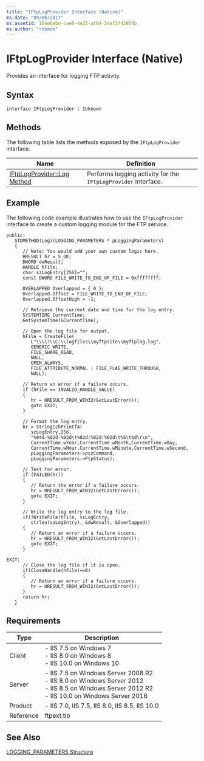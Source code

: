 ```yaml
---
title: "IFtpLogProvider Interface (Native)"
ms.date: "09/06/2017"
ms.assetid: 164e8ebe-cae0-4e23-af04-34ef3f43954b
ms.author: "robmcm"
---
```

# IFtpLogProvider Interface (Native)
Provides an interface for logging FTP activity.  
  
## Syntax  
  
```cpp#  
interface IFtpLogProvider : IUknown  
```  
  
## Methods  
 The following table lists the methods exposed by the `IFtpLogProvider` interface.  
    
|Name|Definition|
|-|-| 
|[IFtpLogProvider::Log Method](../../ftp-extensibility-reference/native-code-api-reference/iftplogprovider-log-method.md)|Performs logging activity for the `IFtpLogProvider` interface.|  
  
## Example  
 The following code example illustrates how to use the `IFtpLogProvider` interface to create a custom logging module for the FTP service.  
  
```  
public:  
   STDMETHOD(Log)(LOGGING_PARAMETERS * pLoggingParameters)  
   {  
      // Note: You would add your own custom logic here.  
      HRESULT hr = S_OK;  
      DWORD dwResult;  
      HANDLE hFile;  
      char szLogEntry[256]="";  
      const DWORD FILE_WRITE_TO_END_OF_FILE = 0xffffffff;  
  
      OVERLAPPED Overlapped = { 0 };  
      Overlapped.Offset = FILE_WRITE_TO_END_OF_FILE;  
      Overlapped.OffsetHigh = -1;  
  
      // Retrieve the current date and time for the log entry.  
      SYSTEMTIME CurrentTime;  
      GetSystemTime(&CurrentTime);  
  
      // Open the log file for output.  
      hFile = CreateFile(  
         L"\\\\?\\C:\\logfiles\\myftpsite\\myftplog.log",  
         GENERIC_WRITE,  
         FILE_SHARE_READ,  
         NULL,  
         OPEN_ALWAYS,  
         FILE_ATTRIBUTE_NORMAL | FILE_FLAG_WRITE_THROUGH,  
         NULL);  
  
      // Return an error if a failure occurs.  
      if (hFile == INVALID_HANDLE_VALUE)  
      {  
         hr = HRESULT_FROM_WIN32(GetLastError());  
         goto EXIT;  
      }  
  
      // Format the log entry.  
      hr = StringCchPrintfA(  
         szLogEntry,256,  
         "%04d-%02d-%02d\t%02d:%02d:%02d\t%S\t%d\r\n",  
         CurrentTime.wYear,CurrentTime.wMonth,CurrentTime.wDay,  
         CurrentTime.wHour,CurrentTime.wMinute,CurrentTime.wSecond,  
         pLoggingParameters->pszCommand,  
         pLoggingParameters->FtpStatus);  
  
      // Test for error.  
      if (FAILED(hr))  
      {  
         // Return the error if a failure occurs.  
         hr = HRESULT_FROM_WIN32(GetLastError());  
         goto EXIT;  
      }  
  
      // Write the log entry to the log file.  
      if(!WriteFile(hFile, szLogEntry,  
         strlen(szLogEntry), &dwResult, &Overlapped))        
      {  
         // Return an error if a failure occurs.  
         hr = HRESULT_FROM_WIN32(GetLastError());  
         goto EXIT;  
      }  
  
EXIT:  
      // Close the log file if it is open.  
      if(CloseHandle(hFile)==0)  
      {  
         // Return an error if a failure occurs.  
         hr = HRESULT_FROM_WIN32(GetLastError());  
      }  
      return hr;  
   }  
```  
  
## Requirements  
  
|Type|Description|
|-|-|
|Client|-   IIS 7.5 on                                          Windows 7<br />-   IIS 8.0 on                                          Windows 8<br />-   IIS 10.0 on                                          Windows 10|  
|Server|-   IIS 7.5 on                                          Windows Server 2008 R2<br />-   IIS 8.0 on                                          Windows Server 2012<br />-   IIS 8.5 on                                          Windows Server 2012 R2<br />-   IIS 10.0 on                                          Windows Server 2016|  
|Product|-   IIS 7.0,                                          IIS 7.5,                                          IIS 8.0,                                          IIS 8.5,                                          IIS 10.0|  
|Reference|ftpext.tlb|  
  
## See Also  
 [LOGGING_PARAMETERS Structure](../../ftp-extensibility-reference/native-code-api-reference/logging-parameters-structure.md)
